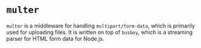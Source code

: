 # `multer`
`multer` is a middleware for handling `multipart/form-data`, which is primarily used for uploading files. It is written 
on top of `busboy`, which is a streaming parser for HTML form data for Node.js.